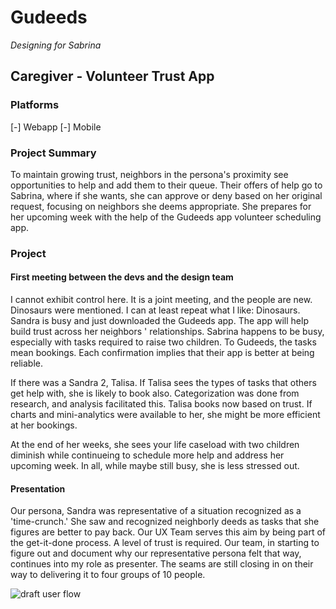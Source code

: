 # Gudeeds

_Designing for Sabrina_

## Caregiver - Volunteer Trust App

### Platforms
[-] Webapp
[-] Mobile

### Project Summary

To maintain growing trust,  neighbors in the persona's proximity see opportunities to help and add them to their queue.  Their offers of help go to Sabrina, where if she wants, she can approve or deny based on her original request, focusing on neighbors she deems appropriate.  She prepares for her upcoming week with the help of the Gudeeds app volunteer scheduling app.

### Project

#### First meeting between the devs and the design team

I cannot exhibit control here.  It is a joint meeting, and the people are new.  Dinosaurs were mentioned.  I can at least repeat what I like: Dinosaurs.  Sandra is busy and just downloaded the Gudeeds app.  The app will help build trust across her neighbors ' relationships.  Sabrina happens to be busy, especially with tasks required to raise two children.  To Gudeeds, the tasks mean bookings. Each confirmation implies that their app is better at being reliable.  

If there was a Sandra 2, Talisa.  If Talisa sees the types of tasks that others get help with, she is likely to book also.  Categorization was done from research, and analysis facilitated this.  Talisa books now based on trust.  If charts and mini-analytics were available to her, she might be more efficient at her bookings. 

At the end of her weeks, she sees your life caseload with two children diminish while continueing to schedule more help and address her upcoming week.  In all, while maybe still busy, she is less stressed out.

#### Presentation

Our persona, Sandra was representative of a situation recognized as a 'time-crunch.' She saw and recognized neighborly deeds as tasks that she figures are better to pay back.  Our UX Team serves this aim by being part of the get-it-done process.  A level of trust is required. Our team, in starting to figure out and document why our representative persona felt that way, continues into my role as presenter.  The seams are still closing in on their way to delivering it to four groups of 10 people.

![draft user flow](https://cdn.jsdelivr.net/gh/renepacchaux/gudeeds-responsive-mobile-app@assets/figure1.svg)
